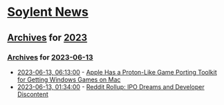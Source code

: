 # [Soylent News](../../../README.md)

## [Archives](../../index.md) for [2023](../index.md)

### [Archives](../../index.md) for [2023-06-13](index.md)

* [2023-06-13, 06:13:00](https://soylentnews.org/article.pl?sid=23/06/12/0454220&from=rss) - [Apple Has a Proton-Like Game Porting Toolkit for Getting Windows Games on Mac](https://soylentnews.org/article.pl?sid=23/06/12/0454220&from=rss)
* [2023-06-13, 01:34:00](https://soylentnews.org/article.pl?sid=23/06/12/0452216&from=rss) - [Reddit Rollup: IPO Dreams and Developer Discontent](https://soylentnews.org/article.pl?sid=23/06/12/0452216&from=rss)
